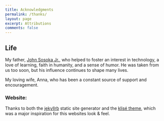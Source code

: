 ```yaml
---
title: Acknowledgments
permalink: /thanks/
layout: page
excerpt: Attributions
comments: false
---
```


## Life

My father, [John Sosoka Jr.](https://everloved.com/life-of/john-sosoka-ii/obituary/), who helped to foster an interest in technology, a love of learning, faith in humanity, and a sense of humor.
He was taken from us too soon, but his influence continues to shape many lives.

My loving wife, Anna, who has been a constant source of support and encouragement.

### Website:
Thanks to both the [jekyllrb](https://jekyllrb.com/) static site generator and the [klisé theme](https://github.com/piharpi/jekyll-klise), which was a major
inspiration for this websites look & feel.

